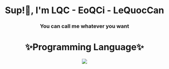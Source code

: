 <h1 align="center">Sup!👋, I'm LQC - EoQCi - LeQuocCan</h1>
<h3 align="center">You can call me whatever you want</h3>


<h1 align="center">✨Programming Language✨</h1>

<p align="center">
  <a href="https://skillicons.dev">
      <img src="https://skillicons.dev/icons?i=cs,js,go,ts,nodejs" />
  </a>
</p>

